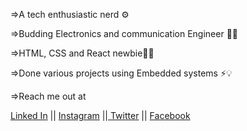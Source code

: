 =>A tech enthusiastic nerd ⚙️

=>Budding Electronics and communication Engineer 🧑‍🔬

=>HTML, CSS and React newbie🧑‍💻

=>Done various projects using Embedded systems ⚡💡

=>Reach me out at

<a href="https://www.linkedin.com/in/sudarvanan-k/">Linked In</a> || <a href="https://www.instagram.com/its._.sudar/">Instagram</a> ||<a href=" https://twitter.com/sudarvanan_k"> Twitter</a> || <a href="https://www.facebook.com/profile.php?id=100008499942566">Facebook</a>
